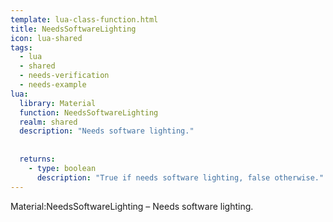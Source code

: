 ```yaml
---
template: lua-class-function.html
title: NeedsSoftwareLighting
icon: lua-shared
tags:
  - lua
  - shared
  - needs-verification
  - needs-example
lua:
  library: Material
  function: NeedsSoftwareLighting
  realm: shared
  description: "Needs software lighting."
  
  
  returns:
    - type: boolean
      description: "True if needs software lighting, false otherwise."
---
```


<div class="lua__search__keywords">
Material:NeedsSoftwareLighting &#x2013; Needs software lighting.
</div>

